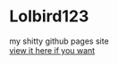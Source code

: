 # Lolbird123
my shitty github pages site  
[view it here if you want](https://lolbird123.github.io/web/)
